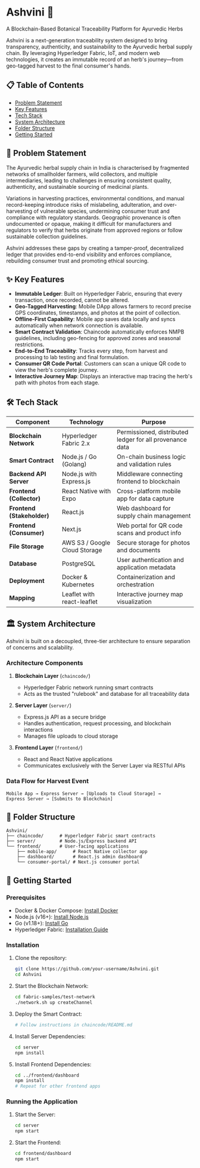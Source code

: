 # Ashvini 🌿

A Blockchain-Based Botanical Traceability Platform for Ayurvedic Herbs

Ashvini is a next-generation traceability system designed to bring transparency, authenticity, and sustainability to the Ayurvedic herbal supply chain. By leveraging Hyperledger Fabric, IoT, and modern web technologies, it creates an immutable record of an herb's journey—from geo-tagged harvest to the final consumer's hands.

## 📋 Table of Contents
- [Problem Statement](#-problem-statement)
- [Key Features](#-key-features)
- [Tech Stack](#-tech-stack)
- [System Architecture](#-system-architecture)
- [Folder Structure](#-folder-structure)
- [Getting Started](#-getting-started)

## 🌱 Problem Statement
The Ayurvedic herbal supply chain in India is characterised by fragmented networks of smallholder farmers, wild collectors, and multiple intermediaries, leading to challenges in ensuring consistent quality, authenticity, and sustainable sourcing of medicinal plants. 

Variations in harvesting practices, environmental conditions, and manual record-keeping introduce risks of mislabeling, adulteration, and over-harvesting of vulnerable species, undermining consumer trust and compliance with regulatory standards. Geographic provenance is often undocumented or opaque, making it difficult for manufacturers and regulators to verify that herbs originate from approved regions or follow sustainable collection guidelines.

Ashvini addresses these gaps by creating a tamper-proof, decentralized ledger that provides end-to-end visibility and enforces compliance, rebuilding consumer trust and promoting ethical sourcing.

## ✨ Key Features
- **Immutable Ledger**: Built on Hyperledger Fabric, ensuring that every transaction, once recorded, cannot be altered.
- **Geo-Tagged Harvesting**: Mobile DApp allows farmers to record precise GPS coordinates, timestamps, and photos at the point of collection.
- **Offline-First Capability**: Mobile app saves data locally and syncs automatically when network connection is available.
- **Smart Contract Validation**: Chaincode automatically enforces NMPB guidelines, including geo-fencing for approved zones and seasonal restrictions.
- **End-to-End Traceability**: Tracks every step, from harvest and processing to lab testing and final formulation.
- **Consumer QR Code Portal**: Customers can scan a unique QR code to view the herb's complete journey.
- **Interactive Journey Map**: Displays an interactive map tracing the herb's path with photos from each stage.

## 🛠️ Tech Stack

| Component | Technology | Purpose |
|-----------|------------|----------|
| **Blockchain Network** | Hyperledger Fabric 2.x | Permissioned, distributed ledger for all provenance data |
| **Smart Contract** | Node.js / Go (Golang) | On-chain business logic and validation rules |
| **Backend API Server** | Node.js with Express.js | Middleware connecting frontend to blockchain |
| **Frontend (Collector)** | React Native with Expo | Cross-platform mobile app for data capture |
| **Frontend (Stakeholder)** | React.js | Web dashboard for supply chain management |
| **Frontend (Consumer)** | Next.js | Web portal for QR code scans and product info |
| **File Storage** | AWS S3 / Google Cloud Storage | Secure storage for photos and documents |
| **Database** | PostgreSQL | User authentication and application metadata |
| **Deployment** | Docker & Kubernetes | Containerization and orchestration |
| **Mapping** | Leaflet with react-leaflet | Interactive journey map visualization |

## 🏛️ System Architecture
Ashvini is built on a decoupled, three-tier architecture to ensure separation of concerns and scalability.

### Architecture Components
1. **Blockchain Layer** (`chaincode/`)
   - Hyperledger Fabric network running smart contracts
   - Acts as the trusted "rulebook" and database for all traceability data

2. **Server Layer** (`server/`)
   - Express.js API as a secure bridge
   - Handles authentication, request processing, and blockchain interactions
   - Manages file uploads to cloud storage

3. **Frontend Layer** (`frontend/`)
   - React and React Native applications
   - Communicates exclusively with the Server Layer via RESTful APIs

### Data Flow for Harvest Event
```
Mobile App → Express Server → [Uploads to Cloud Storage] → 
Express Server → [Submits to Blockchain]
```

## 📁 Folder Structure
```
Ashvini/
├── chaincode/      # Hyperledger Fabric smart contracts
├── server/         # Node.js/Express backend API
└── frontend/       # User-facing applications
    ├── mobile-app/      # React Native collector app
    ├── dashboard/       # React.js admin dashboard
    └── consumer-portal/ # Next.js consumer portal
```

## 🚀 Getting Started
### Prerequisites
- Docker & Docker Compose: [Install Docker](https://docs.docker.com/get-docker/)
- Node.js (v16+): [Install Node.js](https://nodejs.org/)
- Go (v1.18+): [Install Go](https://golang.org/doc/install)
- Hyperledger Fabric: [Installation Guide](https://hyperledger-fabric.readthedocs.io/)

### Installation
1. Clone the repository:
   ```bash
   git clone https://github.com/your-username/Ashvini.git
   cd Ashvini
   ```

2. Start the Blockchain Network:
   ```bash
   cd fabric-samples/test-network
   ./network.sh up createChannel
   ```

3. Deploy the Smart Contract:
   ```bash
   # Follow instructions in chaincode/README.md
   ```

4. Install Server Dependencies:
   ```bash
   cd server
   npm install
   ```

5. Install Frontend Dependencies:
   ```bash
   cd ../frontend/dashboard
   npm install
   # Repeat for other frontend apps
   ```

### Running the Application
1. Start the Server:
   ```bash
   cd server
   npm start
   ```

2. Start the Frontend:
   ```bash
   cd frontend/dashboard
   npm start
   ```
